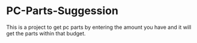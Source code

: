 # PC-Parts-Suggession


This is a project to get pc parts by entering the amount you have and it will get the parts within that budget.
